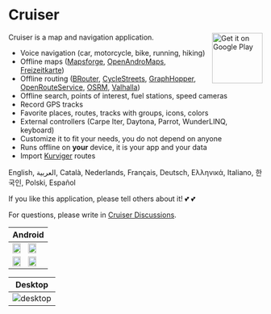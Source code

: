 # Cruiser

<a href='https://play.google.com/store/apps/details?id=gr.talent.cruiser'><img alt='Get it on Google Play' src='https://play.google.com/intl/en_us/badges/static/images/badges/en_badge_web_generic.png' height='100' align='right'/></a>

Cruiser is a map and navigation application.

- Voice navigation (car, motorcycle, bike, running, hiking)
- Offline maps ([Mapsforge](https://download.mapsforge.org/), [OpenAndroMaps](https://www.openandromaps.org/en/), [Freizeitkarte](https://www.freizeitkarte-osm.de/android/en/index.html))
- Offline routing ([BRouter](https://brouter.de/), [CycleStreets](https://www.cyclestreets.net/), [GraphHopper](https://www.graphhopper.com/), [OpenRouteService](https://openrouteservice.org/), [OSRM](https://project-osrm.org/), [Valhalla](https://valhalla.openstreetmap.de/))
- Offline search, points of interest, fuel stations, speed cameras
- Record GPS tracks
- Favorite places, routes, tracks with groups, icons, colors
- External controllers (Carpe Iter, Daytona, Parrot, WunderLINQ, keyboard)
- Customize it to fit your needs, you do not depend on anyone
- Runs offline on **your** device, it is your app and your data
- Import [Kurviger](https://kurviger.de/en) routes

English, العربية, Català, Nederlands, Français, Deutsch, Ελληνικά, Italiano, 한국인, Polski, Español

If you like this application, please tell others about it! 💕 💕

For questions, please write in [Cruiser Discussions](https://github.com/devemux86/cruiser/discussions).

|Android|
|-------|
|<img src="https://github.com/devemux86/cruiser/assets/3484020/75df8ff5-2b6d-477f-9667-151bbdd508ac" width="50%"/><img src="https://github.com/devemux86/cruiser/assets/3484020/d178d198-914e-491c-ad9b-2785c8d6dfc0" width="50%"/>|
|<img src="https://github.com/devemux86/cruiser/assets/3484020/c341cb60-90df-4547-963e-ce355bfb0844" width="50%"/><img src="https://github.com/devemux86/cruiser/assets/3484020/4d516562-e6c3-4286-bacf-8e161b13209c" width="50%"/>|

|Desktop|
|-------|
|![desktop](https://user-images.githubusercontent.com/3484020/210542646-0e5a6bfb-709e-4410-9329-3680068c44cf.png)|
